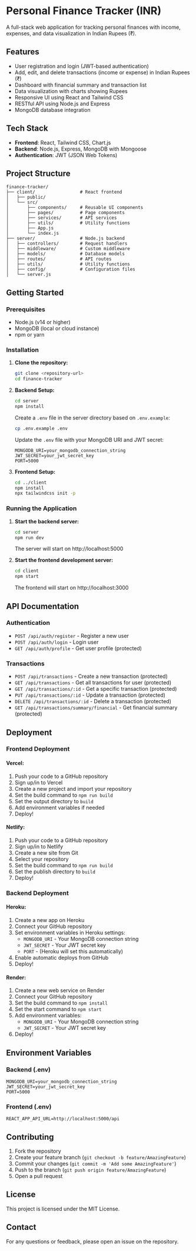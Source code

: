 # Personal Finance Tracker (INR)

A full-stack web application for tracking personal finances with income, expenses, and data visualization in Indian Rupees (₹).

## Features

- User registration and login (JWT-based authentication)
- Add, edit, and delete transactions (income or expense) in Indian Rupees (₹)
- Dashboard with financial summary and transaction list
- Data visualization with charts showing Rupees
- Responsive UI using React and Tailwind CSS
- RESTful API using Node.js and Express
- MongoDB database integration

## Tech Stack

- **Frontend**: React, Tailwind CSS, Chart.js
- **Backend**: Node.js, Express, MongoDB with Mongoose
- **Authentication**: JWT (JSON Web Tokens)

## Project Structure

```
finance-tracker/
├── client/                 # React frontend
│   ├── public/
│   └── src/
│       ├── components/     # Reusable UI components
│       ├── pages/          # Page components
│       ├── services/       # API services
│       ├── utils/          # Utility functions
│       ├── App.js
│       └── index.js
├── server/                 # Node.js backend
│   ├── controllers/        # Request handlers
│   ├── middleware/         # Custom middleware
│   ├── models/             # Database models
│   ├── routes/             # API routes
│   ├── utils/              # Utility functions
│   ├── config/             # Configuration files
│   └── server.js
```

## Getting Started

### Prerequisites

- Node.js (v14 or higher)
- MongoDB (local or cloud instance)
- npm or yarn

### Installation

1. **Clone the repository:**
   ```bash
   git clone <repository-url>
   cd finance-tracker
   ```

2. **Backend Setup:**
   ```bash
   cd server
   npm install
   ```
   
   Create a `.env` file in the server directory based on `.env.example`:
   ```bash
   cp .env.example .env
   ```
   
   Update the `.env` file with your MongoDB URI and JWT secret:
   ```
   MONGODB_URI=your_mongodb_connection_string
   JWT_SECRET=your_jwt_secret_key
   PORT=5000
   ```

3. **Frontend Setup:**
   ```bash
   cd ../client
   npm install
   npx tailwindcss init -p
   ```

### Running the Application

1. **Start the backend server:**
   ```bash
   cd server
   npm run dev
   ```
   
   The server will start on http://localhost:5000

2. **Start the frontend development server:**
   ```bash
   cd client
   npm start
   ```
   
   The frontend will start on http://localhost:3000

## API Documentation

### Authentication

- `POST /api/auth/register` - Register a new user
- `POST /api/auth/login` - Login user
- `GET /api/auth/profile` - Get user profile (protected)

### Transactions

- `POST /api/transactions` - Create a new transaction (protected)
- `GET /api/transactions` - Get all transactions for user (protected)
- `GET /api/transactions/:id` - Get a specific transaction (protected)
- `PUT /api/transactions/:id` - Update a transaction (protected)
- `DELETE /api/transactions/:id` - Delete a transaction (protected)
- `GET /api/transactions/summary/financial` - Get financial summary (protected)

## Deployment

### Frontend Deployment

#### Vercel:
1. Push your code to a GitHub repository
2. Sign up/in to Vercel
3. Create a new project and import your repository
4. Set the build command to `npm run build`
5. Set the output directory to `build`
6. Add environment variables if needed
7. Deploy!

#### Netlify:
1. Push your code to a GitHub repository
2. Sign up/in to Netlify
3. Create a new site from Git
4. Select your repository
5. Set the build command to `npm run build`
6. Set the publish directory to `build`
7. Deploy!

### Backend Deployment

#### Heroku:
1. Create a new app on Heroku
2. Connect your GitHub repository
3. Set environment variables in Heroku settings:
   - `MONGODB_URI` - Your MongoDB connection string
   - `JWT_SECRET` - Your JWT secret key
   - `PORT` - (Heroku will set this automatically)
4. Enable automatic deploys from GitHub
5. Deploy!

#### Render:
1. Create a new web service on Render
2. Connect your GitHub repository
3. Set the build command to `npm install`
4. Set the start command to `npm start`
5. Add environment variables:
   - `MONGODB_URI` - Your MongoDB connection string
   - `JWT_SECRET` - Your JWT secret key
6. Deploy!

## Environment Variables

### Backend (.env)
```env
MONGODB_URI=your_mongodb_connection_string
JWT_SECRET=your_jwt_secret_key
PORT=5000
```

### Frontend (.env)
```env
REACT_APP_API_URL=http://localhost:5000/api
```

## Contributing

1. Fork the repository
2. Create your feature branch (`git checkout -b feature/AmazingFeature`)
3. Commit your changes (`git commit -m 'Add some AmazingFeature'`)
4. Push to the branch (`git push origin feature/AmazingFeature`)
5. Open a pull request

## License

This project is licensed under the MIT License.

## Contact

For any questions or feedback, please open an issue on the repository.